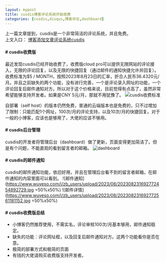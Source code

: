 ```yaml
---
layout: mypost
title: cusdis博客评论系统开始收费
categories: [cusdis,disqus,博客评论,dashboard]
---
```


上一篇文章提到，cusdis是一个非常简洁的评论系统，并且免费。
<br />上文入口： [博客添加文章评论系统cusdis](https://www.zahui.top/posts/2023/05/28/cusdis.html)

#### # cusdis收费版
最近发现cusdis已经开始收费了，收费版cloud pro可以提供无限网站的评论接入，无限的评论回复，以及无限的快捷回复（通过邮件的通知快捷允许并回复）。收费标准为$5 / MONTH，按照2023年8月23日的汇率，折合人民币36.4320元/月。并且之前缺失的两个功能，没有进行完善，一个是评论录入网址的功能，一个评论回复后邮件通知对方。所以对于这个价格来说，目前觉得有点高了，虽然非常希望能够支持开发者。如果是CNY 5元/月，那就不用犹豫了。
![cusdis收费标准](https://www.wuyeso.com/i/zb_users/upload/2023/08/202308231692771623868220.png)

自部署（self host）的版本仍然免费，普通的云端版本也是免费的，只不过增加了限制：只能匹配1个网址，100次/月的评论支持，以及10次/月的快捷回复。对于一般的小博客，应该也是够用了，大佬的应该不够用。

#### # cusdis后台管理

cusdis的开发者将管理后台（dashboard）做了更新，页面变得更加简洁了。但是有个问题，不能直观的看到留言者的邮箱。
![dashboard](https://www.wuyeso.com/i/zb_users/upload/2023/08/202308231692771986441420.png)

#### # cusdis的邮件通知

cusdis的邮件通知功能，依旧好用，并且在管理后台看不到的留言者邮箱，在邮件通知的内容里面可以看到。
![邮件通知](https://www.wuyeso.com/i/zb_users/upload/2023/08/202308231692772454892729.jpg =50%x50%)
![邮件详情](https://www.wuyeso.com/i/zb_users/upload/2023/08/202308231692772561181152.jpg =50%x50%)

#### # cusdis收费版总结
- 小博客仍然推荐使用，不需实名，评论审核100次/月基本够用，邮件通知稳定。
- 缺失的功能：评论网址框，以及回复后邮件通知对方。这两个功能看你是否在意。
- 极简的部署方式和极简的页面
- 有钱的大佬请购买收费版支持开发者。
